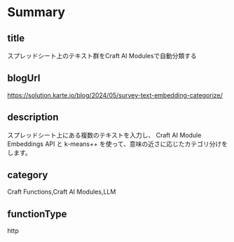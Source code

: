 # Summary

## title

スプレッドシート上のテキスト群をCraft AI Modulesで自動分類する

## blogUrl

https://solution.karte.io/blog/2024/05/survey-text-embedding-categorize/

## description

スプレッドシート上にある複数のテキストを入力し、 Craft AI Module Embeddings API と k-means++ を使って、意味の近さに応じたカテゴリ分けをします。

## category

Craft Functions,Craft AI Modules,LLM

## functionType

http
